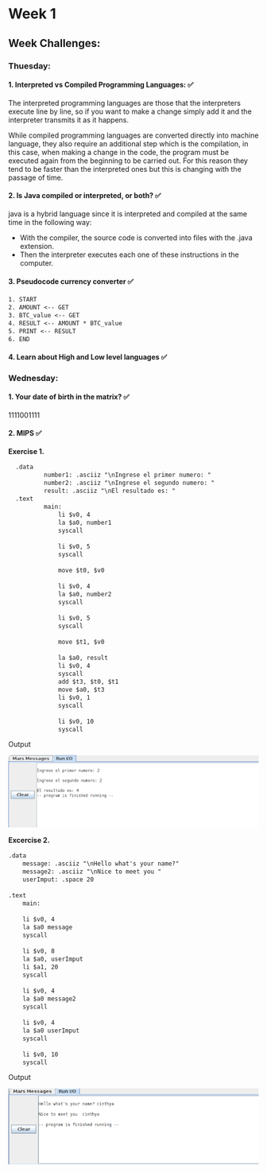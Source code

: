 # Week 1

## Week Challenges:

### Thuesday:

#### **1. Interpreted vs Compiled Programming Languages:** ✅

The interpreted programming languages are those that the interpreters execute line by line, so if you want to make a change simply add it and the interpreter transmits it as it happens.

While compiled programming languages are converted directly into machine language, they also require an additional step which is the compilation, in this case, when making a change in the code, the program must be executed again from the beginning to be carried out. For this reason they tend to be faster than the interpreted ones but this is changing with the passage of time.

#### **2. Is Java compiled or interpreted, or both?** ✅

java is a hybrid language since it is interpreted and compiled at the same time in the following way:
- With the compiler, the source code is converted into files with the .java extension.
- Then the interpreter executes each one of these instructions in the computer.

#### **3. Pseudocode currency converter** ✅

```
1. START 
2. AMOUNT <-- GET
3. BTC_value <-- GET
4. RESULT <-- AMOUNT * BTC_value
5. PRINT <-- RESULT
6. END
```

#### **4. Learn about High and Low level languages** ✅

### Wednesday:

#### 1. **Your date of birth in the matrix?** ✅

1111001111

#### 2. **MIPS** ✅

**Exercise 1.**

```assembly
  .data
	      number1: .asciiz "\nIngrese el primer numero: "
	      number2: .asciiz "\nIngrese el segundo numero: "
	      result: .asciiz "\nEl resultado es: "
  .text
	      main:
              li $v0, 4
              la $a0, number1
              syscall

              li $v0, 5
              syscall

              move $t0, $v0

              li $v0, 4
              la $a0, number2
              syscall

              li $v0, 5
              syscall

              move $t1, $v0

              la $a0, result
              li $v0, 4
              syscall
              add $t3, $t0, $t1
              move $a0, $t3
              li $v0, 1
              syscall
              
              li $v0, 10
              syscall
```
Output

<img src="img/Output_excercise1-mips.png">

**Excercise 2.**

```assembly 
.data
	message: .asciiz "\nHello what's your name?"
	message2: .asciiz "\nNice to meet you "
	userImput: .space 20
	
.text
	main:
	
	li $v0, 4
	la $a0 message
	syscall
	
	li $v0, 8
	la $a0, userImput
	li $a1, 20
	syscall
	
	li $v0, 4
	la $a0 message2
	syscall
	
	li $v0, 4
	la $a0 userImput
	syscall
	
	li $v0, 10
	syscall
```

Output

<img src="img/Output_excercise2-mips.png">